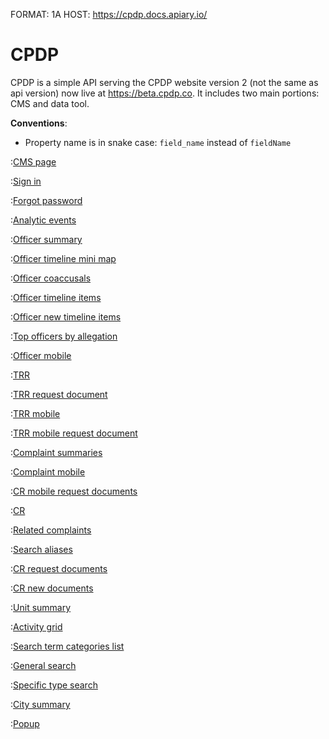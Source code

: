 FORMAT: 1A
HOST: https://cpdp.docs.apiary.io/

# CPDP

CPDP is a simple API serving the CPDP website version 2 (not the same as api version) now live at https://beta.cpdp.co. It includes two main portions: CMS and data tool.

**Conventions**:

- Property name is in snake case: `field_name` instead of `fieldName`

:[CMS page](cms_page.md)

:[Sign in](sign_in.md)

:[Forgot password](forgot_password.md)

:[Analytic events](analytic_events.md)

:[Officer summary](officer_summary.md)

:[Officer timeline mini map](officer_timeline_mini_map.md)

:[Officer coaccusals](officer_coaccusals.md)

:[Officer timeline items](officer_timeline_items.md)

:[Officer new timeline items](officer_new_timeline_items.md)

:[Top officers by allegation](top_officer_by_allegation.md)

:[Officer mobile](officer_mobile.md)

:[TRR](trr.md)

:[TRR request document](trr_request_document.md)

:[TRR mobile](trr_mobile.md)

:[TRR mobile request document](trr_mobile_request_document.md)

:[Complaint summaries](complaint_summaries.md)

:[Complaint mobile](complaint_mobile.md)

:[CR mobile request documents](complaint_mobile_request_documents.md)

:[CR](cr.md)

:[Related complaints](related_complaints.md)

:[Search aliases](search_aliases.md)

:[CR request documents](complaint_request_documents.md)

:[CR new documents](complaint_new_documents.md)

:[Unit summary](unit_summary.md)

:[Activity grid](activity_grid.md)

:[Search term categories list](search_term_categories.md)

:[General search](general_search.md)

:[Specific type search](specific_type_search.md)

:[City summary](city_summary.md)

:[Popup](popup.md)
